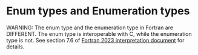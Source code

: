 # Enum types and Enumeration types

WARNING: The enum type and the enumeration type in Fortran are DIFFERENT. The enum type is interoperable with C, while the enumeration type is not. See section 7.6 of [Fortran 2023 interpretation document](https://j3-fortran.org/doc/year/24/24-007.pdf) for details.
